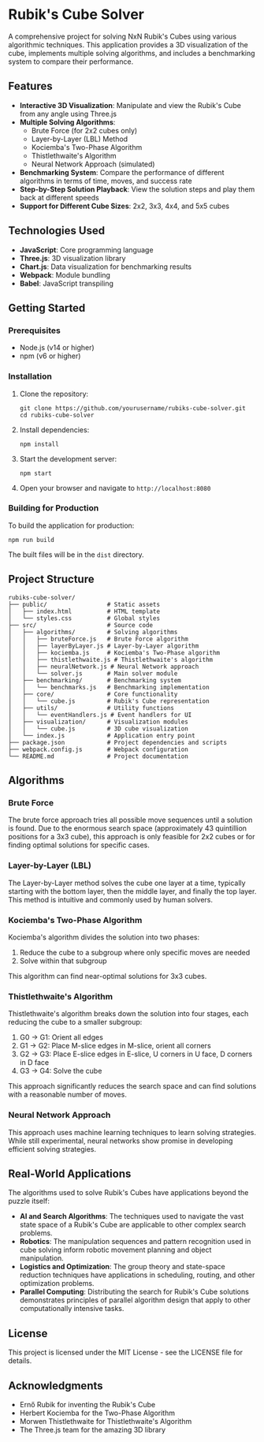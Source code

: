 # Rubik's Cube Solver

A comprehensive project for solving NxN Rubik's Cubes using various algorithmic techniques. This application provides a 3D visualization of the cube, implements multiple solving algorithms, and includes a benchmarking system to compare their performance.

## Features

- **Interactive 3D Visualization**: Manipulate and view the Rubik's Cube from any angle using Three.js
- **Multiple Solving Algorithms**:
  - Brute Force (for 2x2 cubes only)
  - Layer-by-Layer (LBL) Method
  - Kociemba's Two-Phase Algorithm
  - Thistlethwaite's Algorithm
  - Neural Network Approach (simulated)
- **Benchmarking System**: Compare the performance of different algorithms in terms of time, moves, and success rate
- **Step-by-Step Solution Playback**: View the solution steps and play them back at different speeds
- **Support for Different Cube Sizes**: 2x2, 3x3, 4x4, and 5x5 cubes

## Technologies Used

- **JavaScript**: Core programming language
- **Three.js**: 3D visualization library
- **Chart.js**: Data visualization for benchmarking results
- **Webpack**: Module bundling
- **Babel**: JavaScript transpiling

## Getting Started

### Prerequisites

- Node.js (v14 or higher)
- npm (v6 or higher)

### Installation

1. Clone the repository:

   ```
   git clone https://github.com/yourusername/rubiks-cube-solver.git
   cd rubiks-cube-solver
   ```
2. Install dependencies:

   ```
   npm install
   ```
3. Start the development server:

   ```
   npm start
   ```
4. Open your browser and navigate to `http://localhost:8080`

### Building for Production

To build the application for production:

```
npm run build
```

The built files will be in the `dist` directory.

## Project Structure

```
rubiks-cube-solver/
├── public/                 # Static assets
│   ├── index.html          # HTML template
│   └── styles.css          # Global styles
├── src/                    # Source code
│   ├── algorithms/         # Solving algorithms
│   │   ├── bruteForce.js   # Brute Force algorithm
│   │   ├── layerByLayer.js # Layer-by-Layer algorithm
│   │   ├── kociemba.js     # Kociemba's Two-Phase algorithm
│   │   ├── thistlethwaite.js # Thistlethwaite's algorithm
│   │   ├── neuralNetwork.js # Neural Network approach
│   │   └── solver.js       # Main solver module
│   ├── benchmarking/       # Benchmarking system
│   │   └── benchmarks.js   # Benchmarking implementation
│   ├── core/               # Core functionality
│   │   └── cube.js         # Rubik's Cube representation
│   ├── utils/              # Utility functions
│   │   └── eventHandlers.js # Event handlers for UI
│   ├── visualization/      # Visualization modules
│   │   └── cube.js         # 3D cube visualization
│   └── index.js            # Application entry point
├── package.json            # Project dependencies and scripts
├── webpack.config.js       # Webpack configuration
└── README.md               # Project documentation
```

## Algorithms

### Brute Force

The brute force approach tries all possible move sequences until a solution is found. Due to the enormous search space (approximately 43 quintillion positions for a 3x3 cube), this approach is only feasible for 2x2 cubes or for finding optimal solutions for specific cases.

### Layer-by-Layer (LBL)

The Layer-by-Layer method solves the cube one layer at a time, typically starting with the bottom layer, then the middle layer, and finally the top layer. This method is intuitive and commonly used by human solvers.

### Kociemba's Two-Phase Algorithm

Kociemba's algorithm divides the solution into two phases:

1. Reduce the cube to a subgroup where only specific moves are needed
2. Solve within that subgroup

This algorithm can find near-optimal solutions for 3x3 cubes.

### Thistlethwaite's Algorithm

Thistlethwaite's algorithm breaks down the solution into four stages, each reducing the cube to a smaller subgroup:

1. G0 -> G1: Orient all edges
2. G1 -> G2: Place M-slice edges in M-slice, orient all corners
3. G2 -> G3: Place E-slice edges in E-slice, U corners in U face, D corners in D face
4. G3 -> G4: Solve the cube

This approach significantly reduces the search space and can find solutions with a reasonable number of moves.

### Neural Network Approach

This approach uses machine learning techniques to learn solving strategies. While still experimental, neural networks show promise in developing efficient solving strategies.

## Real-World Applications

The algorithms used to solve Rubik's Cubes have applications beyond the puzzle itself:

- **AI and Search Algorithms**: The techniques used to navigate the vast state space of a Rubik's Cube are applicable to other complex search problems.
- **Robotics**: The manipulation sequences and pattern recognition used in cube solving inform robotic movement planning and object manipulation.
- **Logistics and Optimization**: The group theory and state-space reduction techniques have applications in scheduling, routing, and other optimization problems.
- **Parallel Computing**: Distributing the search for Rubik's Cube solutions demonstrates principles of parallel algorithm design that apply to other computationally intensive tasks.

## License

This project is licensed under the MIT License - see the LICENSE file for details.

## Acknowledgments

- Ernő Rubik for inventing the Rubik's Cube
- Herbert Kociemba for the Two-Phase Algorithm
- Morwen Thistlethwaite for Thistlethwaite's Algorithm
- The Three.js team for the amazing 3D library

